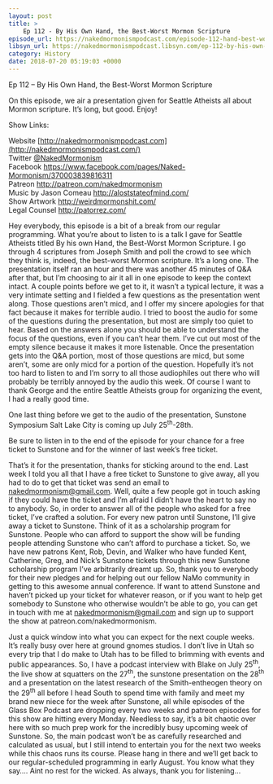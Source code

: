 ```yaml
---
layout: post
title: >
    Ep 112 - By His Own Hand, the Best-Worst Mormon Scripture
episode_url: https://nakedmormonismpodcast.com/episode-112-hand-best-worst-mormon-scripture/
libsyn_url: https://nakedmormonismpodcast.libsyn.com/ep-112-by-his-own-hand-the-best-worst-mormon-scripture
category: History
date: 2018-07-20 05:19:03 +0000
---
```


Ep 112 – By His Own Hand, the Best-Worst Mormon Scripture

On this episode, we air a presentation given for Seattle Atheists all
about Mormon scripture. It’s long, but good. Enjoy\!

Show Links:

Website [http://nakedmormonismpodcast.com](http://nakedmormonismpodcast.com/)  
Twitter [@NakedMormonism](https://twitter.com/NakedMormonism)  
Facebook <https://www.facebook.com/pages/Naked-Mormonism/370003839816311>  
Patreon <http://patreon.com/nakedmormonism>  
Music by Jason Comeau <http://aloststateofmind.com/>  
Show Artwork <http://weirdmormonshit.com/>  
Legal Counsel <http://patorrez.com/>

Hey everybody, this episode is a bit of a break from our regular
programming. What you’re about to listen to is a talk I gave for Seattle
Atheists titled By his own Hand, the Best-Worst Mormon Scripture. I go
through 4 scriptures from Joseph Smith and poll the crowd to see which
they think is, indeed, the best-worst Mormon scripture. It’s a long one.
The presentation itself ran an hour and there was another 45 minutes of
Q\&A after that, but I’m choosing to air it all in one episode to keep
the context intact. A couple points before we get to it, it wasn’t a
typical lecture, it was a very intimate setting and I fielded a few
questions as the presentation went along. Those questions aren’t micd,
and I offer my sincere apologies for that fact because it makes for
terrible audio. I tried to boost the audio for some of the questions
during the presentation, but most are simply too quiet to hear. Based on
the answers alone you should be able to understand the focus of the
questions, even if you can’t hear them. I’ve cut out most of the empty
silence because it makes it more listenable. Once the presentation gets
into the Q\&A portion, most of those questions are micd, but some
aren’t, some are only micd for a portion of the question. Hopefully
it’s not too hard to listen to and I’m sorry to all those audiophiles
out there who will probably be terribly annoyed by the audio this week.
Of course I want to thank George and the entire Seattle Atheists group
for organizing the event, I had a really good time.

One last thing before we get to the audio of the presentation, Sunstone
Symposium Salt Lake City is coming up July 25<sup>th</sup>-28th.

Be sure to listen in to the end of the episode for your chance for a
free ticket to Sunstone and for the winner of last week’s free ticket.

That’s it for the presentation, thanks for sticking around to the end.
Last week I told you all that I have a free ticket to Sunstone to give
away, all you had to do to get that ticket was send an email to
<nakedmormonism@gmail.com>. Well, quite a few people got in touch asking
if they could have the ticket and I’m afraid I didn’t have the heart to
say no to anybody. So, in order to answer all of the people who asked
for a free ticket, I’ve crafted a solution. For every new patron until
Sunstone, I’ll give away a ticket to Sunstone. Think of it as a
scholarship program for Sunstone. People who can afford to support the
show will be funding people attending Sunstone who can’t afford to
purchase a ticket. So, we have new patrons Kent, Rob, Devin, and Walker
who have funded Kent, Catherine, Greg, and Nick’s Sunstone tickets
through this new Sunstone scholarship program I’ve arbitrarily dreamt
up. So, thank you to everybody for their new pledges and for helping out
our fellow NaMo community in getting to this awesome annual conference.
If want to attend Sunstone and haven’t picked up your ticket for
whatever reason, or if you want to help get somebody to Sunstone who
otherwise wouldn’t be able to go, you can get in touch with me at
<nakedmormonism@gmail.com> and sign up to support the show at
patreon.com/nakedmormonism.

Just a quick window into what you can expect for the next couple weeks.
It’s really busy over here at ground gnomes studios. I don’t live in
Utah so every trip that I do make to Utah has to be filled to brimming
with events and public appearances. So, I have a podcast interview with
Blake on July 25<sup>th</sup>, the live show at squatters on the
27<sup>th</sup>, the sunstone presentation on the 28<sup>th</sup> and a
presentation on the latest research of the Smith-entheogen theory on the
29<sup>th</sup> all before I head South to spend time with family and
meet my brand new niece for the week after Sunstone, all while episodes
of the Glass Box Podcast are dropping every two weeks and patreon
episodes for this show are hitting every Monday. Needless to say, it’s a
bit chaotic over here with so much prep work for the incredibly busy
upcoming week of Sunstone. So, the main podcast won’t be as carefully
researched and calculated as usual, but I still intend to entertain you
for the next two weeks while this chaos runs its course. Please hang in
there and we’ll get back to our regular-scheduled programming in early
August. You know what they say…. Aint no rest for the wicked. As always,
thank you for listening…
